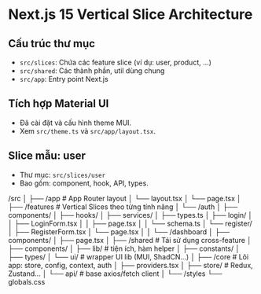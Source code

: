 # Next.js 15 Vertical Slice Architecture

## Cấu trúc thư mục

- `src/slices`: Chứa các feature slice (ví dụ: user, product, ...)
- `src/shared`: Các thành phần, util dùng chung
- `src/app`: Entry point Next.js

## Tích hợp Material UI

- Đã cài đặt và cấu hình theme MUI.
- Xem `src/theme.ts` và `src/app/layout.tsx`.

## Slice mẫu: user

- Thư mục: `src/slices/user`
- Bao gồm: component, hook, API, types.


/src
│
├── /app                      # App Router layout
│   └── layout.tsx
│   └── page.tsx
│
├── /features                 # Vertical Slices theo từng tính năng
│   └── /auth
│       ├── components/
│       ├── hooks/
│       ├── services/
│       ├── types.ts
│       ├── login/
│       │   ├── LoginForm.tsx
│       │   ├── page.tsx
│       │   └── schema.ts
│       └── register/
│           ├── RegisterForm.tsx
│           └── page.tsx
│
│   └── /dashboard
│       ├── components/
│       ├── page.tsx
│
├── /shared                  # Tái sử dụng cross-feature
│   ├── components/
│   ├── lib/                 # tiện ích, hàm helper
│   ├── constants/
│   ├── types/
│   └── ui/                  # wrapper UI lib (MUI, ShadCN...)
│
├── /core                    # Lõi app: store, config, context, auth
│   ├── providers.tsx
│   ├── store/               # Redux, Zustand...
│   └── api/                 # base axios/fetch client
│
└── /styles
    └── globals.css

